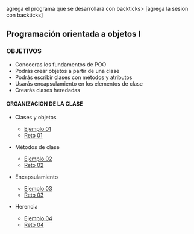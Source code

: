 
agrega el programa que se desarrollara con backticks> [agrega la sesion con backticks]  

## Programación orientada a objetos I

### OBJETIVOS 

- Conoceras los fundamentos de POO
- Podrás crear objetos a partir de una clase
- Podrás escribir clases con métodos y atributos
- Usarás encapsulamiento en los elementos de clase
- Crearás clases heredadas


#### ORGANIZACION DE LA CLASE 

- Clases y objetos

	- [Ejemplo 01](Ejemplo-01)
	- [Reto 01](Reto-01)
- Métodos de clase
	- [Ejemplo 02](Ejemplo-02)
	- [Reto 02](Reto-02)
- Encapsulamiento 
	- [Ejemplo 03](Ejemplo-03)
	- [Reto 03](Reto-03)
- Herencia
	- [Ejemplo 04](Ejemplo-04)
	- [Reto 04](Reto-04)

